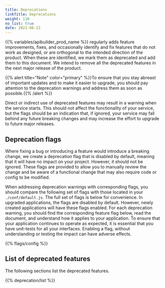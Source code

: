 ```yaml
---
title: Deprecations
linkTitle: Deprecations
weight: 110
no_list: true
date: 2021-06-22
---
```


{{% variables/apibuilder_prod_name %}} regularly adds feature improvements, fixes, and occasionally identify and fix features that do not work as designed, or are orthogonal to the intended direction of the product. When these are identified, we mark them as deprecated and add them to this document. We intend to remove all the deprecated features in the next major release of the product.

{{% alert title="Note" color="primary" %}}To ensure that you stay abreast of important updates and to make it easier to upgrade, you should pay attention to the deprecation warnings and address them as soon as possible.{{% /alert %}}

Direct or indirect use of deprecated features may result in a warning when the service starts. This should not affect the functionality of your service, but the flags should be an indication that, if ignored, your service may fall behind any future breaking changes and may increase the effort to upgrade to future major releases.

## Deprecation flags

Where fixing a bug or introducing a feature would introduce a breaking change, we create a deprecation flag that is disabled by default, meaning that it will have no impact on your project. However, it should not be ignored. These flags are provided to allow you to manually review the change and be aware of a functional change that may also require code or config to be modified.

When addressing deprecation warnings with corresponding flags, you should compare the following set of flags with those located in your `./conf/default.js`. The full set of flags is below for convenience. In upgraded applications, the flags are disabled by default. However, newly created applications will have these flags enabled. For each deprecation warning, you should find the corresponding feature flag below, read the document, and understand how it applies to your application. To ensure that your application continues to operate as expected, it is essential that you have unit-tests for all your interfaces. Enabling a flag, without understanding or testing the impact can have adverse effects.

{{% flags/config %}}

## List of deprecated features

The following sections list the deprecated features.

{{% deprecation/list %}}
